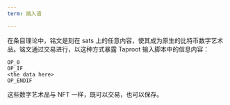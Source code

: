 ```yaml
---
term: 插入语

---
```

在条目理论中，铭文是刻在 sats 上的任意内容，使其成为原生的比特币数字艺术品。铭文通过交易进行，以这种方式暴露 Taproot 输入脚本中的信息内容：

```text
OP_0
OP_IF
<the data here>
OP_ENDIF
```

这些数字艺术品与 NFT 一样，既可以交易，也可以保存。